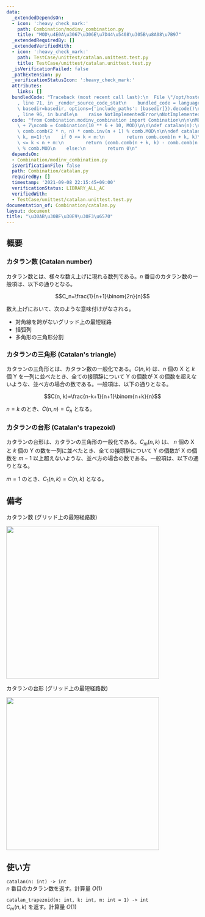 ```yaml
---
data:
  _extendedDependsOn:
  - icon: ':heavy_check_mark:'
    path: Combination/modinv_combination.py
    title: "MOD\u4E0A\u3067\u306E\u7D44\u5408\u305B\u8A08\u7B97"
  _extendedRequiredBy: []
  _extendedVerifiedWith:
  - icon: ':heavy_check_mark:'
    path: TestCase/unittest/catalan.unittest.test.py
    title: TestCase/unittest/catalan.unittest.test.py
  _isVerificationFailed: false
  _pathExtension: py
  _verificationStatusIcon: ':heavy_check_mark:'
  attributes:
    links: []
  bundledCode: "Traceback (most recent call last):\n  File \"/opt/hostedtoolcache/Python/3.10.5/x64/lib/python3.10/site-packages/onlinejudge_verify/documentation/build.py\"\
    , line 71, in _render_source_code_stat\n    bundled_code = language.bundle(stat.path,\
    \ basedir=basedir, options={'include_paths': [basedir]}).decode()\n  File \"/opt/hostedtoolcache/Python/3.10.5/x64/lib/python3.10/site-packages/onlinejudge_verify/languages/python.py\"\
    , line 96, in bundle\n    raise NotImplementedError\nNotImplementedError\n"
  code: "from Combination.modinv_combination import Combination\n\n\nMOD = 10 ** 9\
    \ + 7\ncomb = Combination(10 ** 6 + 10, MOD)\n\n\ndef catalan(n):\n    return\
    \ comb.comb(2 * n, n) * comb.inv(n + 1) % comb.MOD\n\n\ndef catalan_trapezoid(n,\
    \ k, m=1):\n    if 0 <= k < m:\n        return comb.comb(n + k, k)\n    elif m\
    \ <= k < n + m:\n        return (comb.comb(n + k, k) - comb.comb(n + k, k - m))\
    \ % comb.MOD\n    else:\n        return 0\n"
  dependsOn:
  - Combination/modinv_combination.py
  isVerificationFile: false
  path: Combination/catalan.py
  requiredBy: []
  timestamp: '2021-09-08 22:15:45+09:00'
  verificationStatus: LIBRARY_ALL_AC
  verifiedWith:
  - TestCase/unittest/catalan.unittest.test.py
documentation_of: Combination/catalan.py
layout: document
title: "\u30AB\u30BF\u30E9\u30F3\u6570"
---
```

## 概要

### カタラン数 (Catalan number)
カタラン数とは、様々な数え上げに現れる数列である。$n$ 番目のカタラン数の一般項は、以下の通りとなる。

$$C_n=\frac{1}{n+1}\binom{2n}{n}$$

数え上げにおいて、次のような意味付けがなされる。
- 対角線を跨がないグリッド上の最短経路
- 括弧列
- 多角形の三角形分割

### カタランの三角形 (Catalan's triangle)
カタランの三角形とは、カタラン数の一般化である。$C(n, k)$ は、$n$ 個の X と $k$ 個 Y を一列に並べたとき、全ての接頭辞について Y の個数が X の個数を超えないような、並べ方の場合の数である。一般項は、以下の通りとなる。

$$C(n, k)=\frac{n-k+1}{n+1}\binom{n+k}{n}$$

$n = k$ のとき、$C(n, n) = C_n$ となる。

### カタランの台形 (Catalan's trapezoid)
カタランの台形は、カタランの三角形の一般化である。$C_m(n, k)$ は、
$n$ 個の X と $k$ 個の Y の数を一列に並べたとき、全ての接頭辞について Y の個数が X の個数を $m - 1$ 以上超えないような、並べ方の場合の数である。一般項は、以下の通りとなる。

$m = 1$ のとき、$C_1(n, k) = C(n, k)$ となる。

## 備考
カタラン数 (グリッド上の最短経路数)

<img src="https://Neterukun1993.github.io/Library/catalan_number.png" width="400">

カタランの台形 (グリッド上の最短経路数)

<img src="https://Neterukun1993.github.io/Library/catalan_trapezoid.png" width="400">

## 使い方
`catalan(n: int) -> int`  
$n$ 番目のカタラン数を返す。計算量 $O(1)$

`catalan_trapezoid(n: int, k: int, m: int = 1) -> int`  
$C_m(n, k)$ を返す。計算量 $O(1)$
